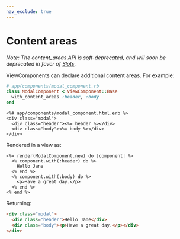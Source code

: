 ```yaml
---
nav_exclude: true
---
```


# Content areas

_Note: The content_areas API is soft-deprecated, and will soon be deprecated in favor of [Slots](/guide/slots.html)._

ViewComponents can declare additional content areas. For example:

```ruby
# app/components/modal_component.rb
class ModalComponent < ViewComponent::Base
  with_content_areas :header, :body
end
```

```erb
<%# app/components/modal_component.html.erb %>
<div class="modal">
  <div class="header"><%= header %></div>
  <div class="body"><%= body %></div>
</div>
```

Rendered in a view as:

```erb
<%= render(ModalComponent.new) do |component| %>
  <% component.with(:header) do %>
    Hello Jane
  <% end %>
  <% component.with(:body) do %>
    <p>Have a great day.</p>
  <% end %>
<% end %>
```

Returning:

```html
<div class="modal">
  <div class="header">Hello Jane</div>
  <div class="body"><p>Have a great day.</p></div>
</div>
```
